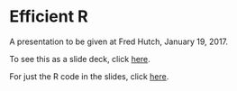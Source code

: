 # Efficient R

A presentation to be given at Fred Hutch, January 19, 2017.

To see this as a slide deck, click [here](https://s3.amazonaws.com/scicomp-brownbag/efficient_R.html).

For just the R code in the slides, click [here](https://s3.amazonaws.com/scicomp-brownbag/efficient_R.R).
